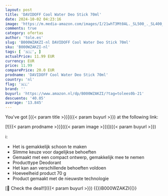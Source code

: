 ```yaml
---
layout: post
title: 'DAVIDOFF Cool Water Deo Stick 70ml'
date: 2024-10-02 04:23:16
image: 'https://m.media-amazon.com/images/I/21whT3Mt0AL._SL500_._SL400_.jpg'
comments: true
category: ofertas
author: 'tole.es'
slug: 'B000WZAKZI-nl DAVIDOFF Cool Water Deo Stick 70ml'
sku: 'B000WZAKZI-nl'
tags: [ '🇳🇱', ]
actualPrice: 11.99 EUR
currency: EUR
price: 11.99
comparePrice: 20.0 EUR
prodname: 'DAVIDOFF Cool Water Deo Stick 70ml'
country: 'nl'
flag: '🇳🇱'
brand: ''
buyurl: 'https://www.amazon.nl/dp/B000WZAKZI/?tag=tolees0b-21'
descuento: '40.05'
average: '13.845'
---
```


You've got [{{< param title >}}]({{< param buyurl >}}) at the following link:

[![{{< param prodname >}}]({{< param image >}})]({{< param buyurl >}})

ℹ️:

- Het is gemakkelijk schoon te maken
- Slimme keuze voor dagelijkse behoeften
- Gemaakt met een compact ontwerp, gemakkelijk mee te nemen
- Producttype Deodorant
- Het kan aan verschillende behoeften voldoen
- Hoeveelheid product 70 g
- Product gemaakt met de nieuwste technologie

[🛒 Check the deal!!]({{< param buyurl >}})
{{<world>}}B000WZAKZI{{</world>}}
